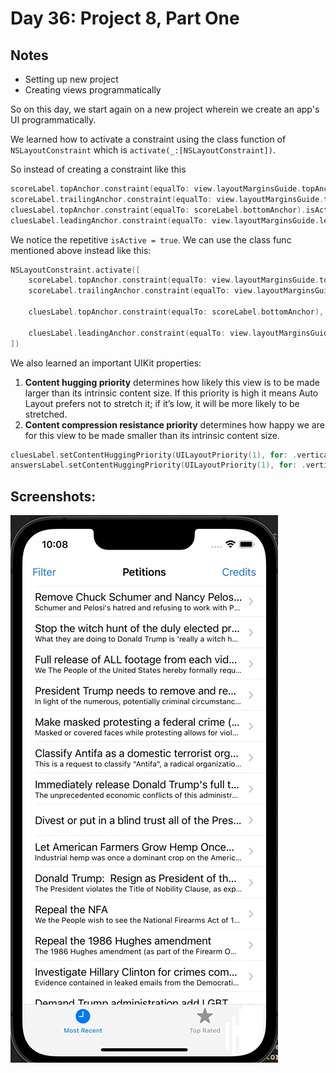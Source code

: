 # Day 36: Project 8, Part One

## Notes

- Setting up new project
- Creating views programmatically


So on this day, we start again on a new project wherein we create an app's UI programmatically.

We learned how to activate a constraint using the class function of `NSLayoutConstraint` which is `activate(_:[NSLayoutConstraint])`.

So instead of creating a constraint like this

```swift
scoreLabel.topAnchor.constraint(equalTo: view.layoutMarginsGuide.topAnchor).isActive = true
scoreLabel.trailingAnchor.constraint(equalTo: view.layoutMarginsGuide.trailingAnchor).isActive = true
cluesLabel.topAnchor.constraint(equalTo: scoreLabel.bottomAnchor).isActive = true
cluesLabel.leadingAnchor.constraint(equalTo: view.layoutMarginsGuide.leadingAnchor, constant: 100).isActive = true
```

We notice the repetitive `isActive = true`. We can use the class func mentioned above instead like this:

```swift
NSLayoutConstraint.activate([
    scoreLabel.topAnchor.constraint(equalTo: view.layoutMarginsGuide.topAnchor),
    scoreLabel.trailingAnchor.constraint(equalTo: view.layoutMarginsGuide.trailingAnchor),
    
    cluesLabel.topAnchor.constraint(equalTo: scoreLabel.bottomAnchor),

    cluesLabel.leadingAnchor.constraint(equalTo: view.layoutMarginsGuide.leadingAnchor, constant: 100),
])
```


We also learned an important UIKit properties:

1. **Content hugging priority** determines how likely this view is to be made larger than its intrinsic content size. If this priority is high it means Auto Layout prefers not to stretch it; if it’s low, it will be more likely to be stretched.
2. **Content compression resistance priority** determines how happy we are for this view to be made smaller than its intrinsic content size.

```swift
cluesLabel.setContentHuggingPriority(UILayoutPriority(1), for: .vertical)
answersLabel.setContentHuggingPriority(UILayoutPriority(1), for: .vertical)
```

## Screenshots:
![App-Screenshot](documentation/1.gif)
